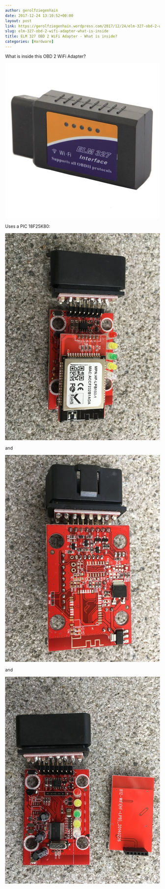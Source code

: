 ```yaml
---
author: gerolfziegenhain
date: 2017-12-24 13:10:52+00:00
layout: post
link: https://gerolfziegenhain.wordpress.com/2017/12/24/elm-327-obd-2-wifi-adapter-what-is-inside/
slug: elm-327-obd-2-wifi-adapter-what-is-inside
title: ELM 327 OBD 2 WiFi Adapter - What is inside?
categories: [Hardware]
---
```


What is inside this OBD 2 WiFi Adapter?

![Product Picture](elm-327-obd-2-wifi.jpg)

Uses a PIC 18F25K80:

![1](img_4659.jpg)

and

![2](img_4660.jpg)

and

![3](img_4662.jpg)
